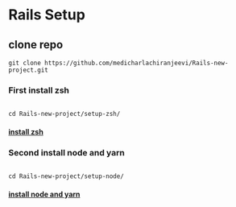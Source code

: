 # Rails Setup
## clone repo

```
git clone https://github.com/medicharlachiranjeevi/Rails-new-project.git
```
### First install zsh
```

cd Rails-new-project/setup-zsh/
```

#### [install zsh](setup-zsh/README.md)

### Second install node and yarn
```

cd Rails-new-project/setup-node/
```

#### [install node and yarn](setup-node//README.md)
